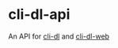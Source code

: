# cli-dl-api

An API for [cli-dl](https://github.com/Kuredew/cli-dl) and [cli-dl-web](https://github.com/Kuredew/cli-dl-web)